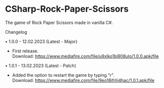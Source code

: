 # CSharp-Rock-Paper-Scissors
The game of Rock Paper Scissors made in vanilla C#.

Changelog

• 1.0.0 - 12.02.2023 (Latest - Major)
- First release.\
Download: https://www.mediafire.com/file/u9xlko1bj908ulo/1.0.0.apk/file





• 1.0.1 - 13.02.2023 (Latest - Patch)
- Added the option to restart the game by typing "r".\
Download: https://www.mediafire.com/file/9eo18ifrlji4hac/1.0.1.apk/file
